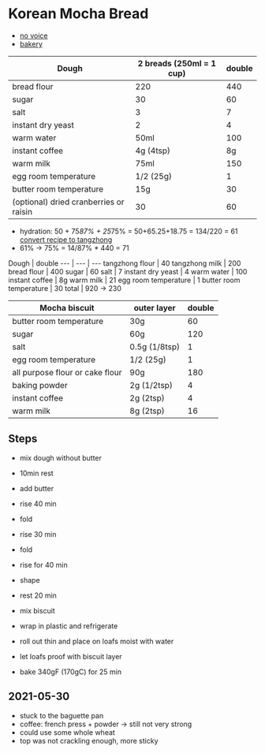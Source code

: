 # Korean Mocha Bread

- [no voice](https://www.youtube.com/watch?v=UvcKvMHznpQ)
- [bakery](https://www.youtube.com/watch?v=DTz2LLg4LC8)

Dough | 2 breads (250ml = 1 cup) | double
--- | --- | ---
bread flour | 220 | 440 
sugar | 30 | 60
salt | 3 | 7
instant dry yeast | 2 | 4
warm water | 50ml | 100
instant coffee | 4g (4tsp) | 8g
warm milk | 75ml | 150
egg room temperature | 1/2 (25g) |  1
butter room temperature | 15g | 30
(optional) dried cranberries or raisin |  30 | 60

- hydration: 50 + 75*87% + 25*75% = 50+65.25+18.75 = 134/220 = 61 [convert recipe to tangzhong](https://www.kingarthurbaking.com/blog/2018/07/23/how-to-convert-a-bread-recipe-to-tangzhong)
- 61% -> 75% = 14/87% * 440 = 71

Dough | double
--- | --- | ---
tangzhong flour | 40
tangzhong milk | 200
bread flour | 400
sugar | 60
salt | 7
instant dry yeast | 4
warm water | 100
instant coffee | 8g
warm milk | 21
egg room temperature | 1
butter room temperature | 30
total | 920 -> 230

Mocha biscuit | outer layer | double
--- | --- | ---
butter room temperature | 30g | 60 
sugar | 60g | 120
salt | 0.5g (1/8tsp) | 1
egg room temperature | 1/2 (25g) | 1
all purpose flour or cake flour | 90g | 180
baking powder | 2g (1/2tsp) | 4
instant coffee | 2g (2tsp) | 4
warm milk | 8g (2tsp) | 16

## Steps
- mix dough without butter
- 10min rest
- add butter
- rise 40 min
- fold
- rise 30 min
- fold
- rise for 40 min
- shape
- rest 20 min

- mix biscuit
- wrap in plastic and refrigerate
- roll out thin and place on loafs moist with water
- let loafs proof with biscuit layer

- bake 340gF (170gC) for 25 min

## 2021-05-30
- stuck to the baguette pan
- coffee: french press + powder -> still not very strong
- could use some whole wheat
- top was not crackling enough, more sticky